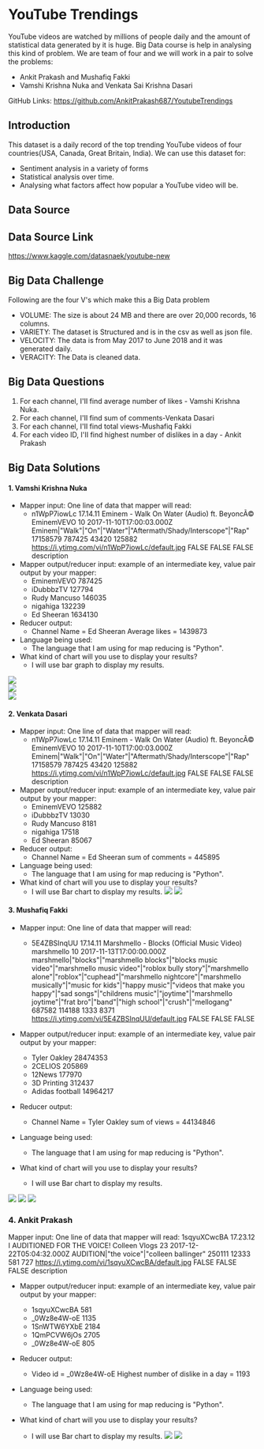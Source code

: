 # YouTube Trendings

YouTube videos are watched by millions of people daily and the amount of statistical data generated by it is huge. Big Data course is help in analysing this kind of problem. We are team of four and we will work in a pair to solve the problems:

* Ankit Prakash and Mushafiq Fakki
* Vamshi Krishna Nuka and Venkata Sai Krishna Dasari

GitHub Links: https://github.com/AnkitPrakash687/YoutubeTrendings

## Introduction

This dataset is a daily record of the top trending YouTube videos of four countries(USA, Canada, Great Britain, India). We can use this dataset for: 
* Sentiment analysis in a variety of forms
* Statistical analysis over time.
* Analysing what factors affect how popular a YouTube video will be.

## Data Source

## Data Source Link

https://www.kaggle.com/datasnaek/youtube-new

## Big Data Challenge

Following are the four V's which make this a Big Data problem

* VOLUME: The size is about 24 MB and there are over 20,000 records, 16 columns.
* VARIETY: The dataset is Structured and is in the csv as well as json file.
* VELOCITY: The data is from May 2017 to June 2018 and it was generated daily.
* VERACITY: The Data is cleaned data.

## Big Data Questions

1. For each channel, I'II find average number of likes - Vamshi Krishna Nuka.
2. For each channel, I'II find sum of  comments-Venkata Dasari
3. For each channel, I'II find total views-Mushafiq Fakki
4. For each video ID, I'II find highest number of dislikes in a day - Ankit Prakash

## Big Data Solutions
#### 1. Vamshi Krishna Nuka
* Mapper input: One line of data that mapper will read:            
     * n1WpP7iowLc	17.14.11	Eminem  -  Walk  On  Water  (Audio)  ft.  BeyoncÃ©	EminemVEVO	10	2017-11-10T17:00:03.000Z	Eminem|"Walk"|"On"|"Water"|"Aftermath/Shady/Interscope"|"Rap"	17158579	787425	43420	125882	https://i.ytimg.com/vi/n1WpP7iowLc/default.jpg	FALSE	FALSE	FALSE	description          
* Mapper output/reducer input: example of an intermediate key, value pair output by your mapper:          
     * EminemVEVO 787425
     * iDubbbzTV 127794
     * Rudy Mancuso 146035
     * nigahiga 132239
     * Ed Sheeran 1634130
* Reducer output:
    *  Channel Name = Ed Sheeran Average likes = 1439873
* Language being used:
    * The language that I am using for map reducing is "Python".
* What kind of chart will you use to display your results? 
    * I will use bar graph to display my results.


![](https://github.com/AnkitPrakash687/YoutubeTrendings/blob/master/images/mapper_avglikes.png)       
![](https://github.com/AnkitPrakash687/YoutubeTrendings/blob/master/images/reducer_avglikes.png)             
![](https://github.com/AnkitPrakash687/YoutubeTrendings/blob/master/images/graph_avglikes.PNG)
           
#### 2. Venkata Dasari
* Mapper input: One line of data that mapper will read:            
     * n1WpP7iowLc	17.14.11	Eminem  -  Walk  On  Water  (Audio)  ft.  BeyoncÃ©	EminemVEVO	10	2017-11-10T17:00:03.000Z	Eminem|"Walk"|"On"|"Water"|"Aftermath/Shady/Interscope"|"Rap"	17158579	787425	43420	125882	https://i.ytimg.com/vi/n1WpP7iowLc/default.jpg	FALSE	FALSE	FALSE	description          
* Mapper output/reducer input: example of an intermediate key, value pair output by your mapper:          
     * EminemVEVO 125882
     * iDubbbzTV 13030
     * Rudy Mancuso 8181
     * nigahiga 17518
     * Ed Sheeran 85067
* Reducer output:
    *  Channel Name = Ed Sheeran sum of  comments = 445895
* Language being used:
    * The language that I am using for map reducing is "Python".
* What kind of chart will you use to display your results? 
    * I will use Bar chart to display my results.
![](https://github.com/AnkitPrakash687/YoutubeTrendings/blob/master/images/mapper_comments.png)
![](https://github.com/AnkitPrakash687/YoutubeTrendings/blob/master/images/reducer_comments.png)
    
 #### 3. Mushafiq Fakki
* Mapper input: One line of data that mapper will read:            
     * 5E4ZBSInqUU	17.14.11	Marshmello - Blocks (Official Music Video)	marshmello	10	2017-11-13T17:00:00.000Z	marshmello|"blocks"|"marshmello blocks"|"blocks music video"|"marshmello music video"|"roblox bully story"|"marshmello alone"|"roblox"|"cuphead"|"marshmello nightcore"|"marshmello musically"|"music for kids"|"happy music"|"videos that make you happy"|"sad songs"|"childrens music"|"joytime"|"marshmello joytime"|"frat bro"|"band"|"high school"|"crush"|"mellogang"	687582	114188	1333	8371	https://i.ytimg.com/vi/5E4ZBSInqUU/default.jpg	FALSE	FALSE	FALSE	
	
        
* Mapper output/reducer input: example of an intermediate key, value pair output by your mapper:          
     * Tyler Oakley 28474353
     * 2CELIOS 205869
     * 12News 177970 
     * 3D Printing 312437
     * Adidas football 14964217
* Reducer output:
    *  Channel Name = Tyler Oakley sum of views = 44134846
* Language being used:
    * The language that I am using for map reducing is "Python".
* What kind of chart will you use to display your results? 
    * I will use Bar chart to display my results.
   
![](https://github.com/AnkitPrakash687/YoutubeTrendings/blob/master/images/mapper_views.PNG)
![](https://github.com/AnkitPrakash687/YoutubeTrendings/blob/master/images/reducer_views.PNG)
![](https://github.com/AnkitPrakash687/YoutubeTrendings/blob/master/images/Views_Graph.PNG)
  
### 4. Ankit Prakash
Mapper input: One line of data that mapper will read:
1sqyuXCwcBA 17.23.12 I AUDITIONED FOR THE VOICE! Colleen Vlogs 23 2017-12-22T05:04:32.000Z AUDITION|"the voice"|"colleen ballinger" 250111 12333 581 727 https://i.ytimg.com/vi/1sqyuXCwcBA/default.jpg FALSE FALSE FALSE description

* Mapper output/reducer input: example of an intermediate key, value pair output by your mapper:

	* 1sqyuXCwcBA 581
	* _0Wz8e4W-oE 1135
	* 1SnWTW6YXbE 2184
	* 1QmPCVW6jOs 2705
	* _0Wz8e4W-oE 805

* Reducer output:

	* Video id = _0Wz8e4W-oE Highest number of dislike in a day = 1193

* Language being used:

	* The language that I am using for map reducing is "Python".

* What kind of chart will you use to display your results?

	* I will use Bar chart to display my results.
![](https://github.com/AnkitPrakash687/YoutubeTrendings/blob/master/images/mapper_dislikes.png)
![](https://github.com/AnkitPrakash687/YoutubeTrendings/blob/master/images/reducer_dislikes.png)
